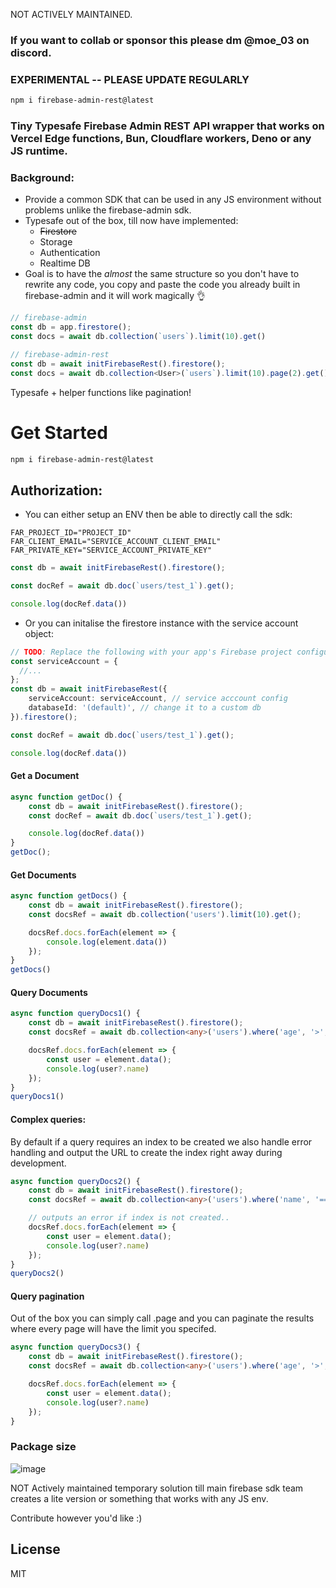 NOT ACTIVELY MAINTAINED.

### If you want to collab or sponsor this please dm @moe_03 on discord.

### EXPERIMENTAL -- PLEASE UPDATE REGULARLY 
```bash
npm i firebase-admin-rest@latest 
```
### **Tiny Typesafe Firebase Admin REST API wrapper that works on Vercel Edge functions, Bun, Cloudflare workers, Deno or any JS runtime.**

### Background:
- Provide a common SDK that can be used in any JS environment without problems unlike the firebase-admin sdk.
- Typesafe out of the box, till now have implemented:
    - ~~Firestore~~
    - Storage
    - Authentication
    - Realtime DB
- Goal is to have the *almost* the same structure so you don't have to rewrite any code, you copy and paste the code you already built in firebase-admin and it will work magically 👌
```ts
// firebase-admin
const db = app.firestore();
const docs = await db.collection(`users`).limit(10).get()

// firebase-admin-rest
const db = await initFirebaseRest().firestore();
const docs = await db.collection<User>(`users`).limit(10).page(2).get(); 
```
Typesafe + helper functions like pagination!

# **Get Started**
```bash
npm i firebase-admin-rest@latest

```

## Authorization:
- You can either setup an ENV then be able to directly call the sdk:
```env
FAR_PROJECT_ID="PROJECT_ID"
FAR_CLIENT_EMAIL="SERVICE_ACCOUNT_CLIENT_EMAIL"
FAR_PRIVATE_KEY="SERVICE_ACCOUNT_PRIVATE_KEY"
```
```ts
const db = await initFirebaseRest().firestore();

const docRef = await db.doc(`users/test_1`).get();

console.log(docRef.data())
```
- Or you can initalise the firestore instance with the service account object:
```ts
// TODO: Replace the following with your app's Firebase project configuration
const serviceAccount = {
  //...
};
const db = await initFirebaseRest({
    serviceAccount: serviceAccount, // service acccount config
    databaseId: '(default)', // change it to a custom db
}).firestore();

const docRef = await db.doc(`users/test_1`).get();

console.log(docRef.data())
```
#### **Get a Document**
```ts
async function getDoc() {
    const db = await initFirebaseRest().firestore();
    const docRef = await db.doc(`users/test_1`).get();

    console.log(docRef.data())
}
getDoc();
```

#### **Get Documents**
```ts
async function getDocs() {
    const db = await initFirebaseRest().firestore();
    const docsRef = await db.collection('users').limit(10).get();

    docsRef.docs.forEach(element => {
        console.log(element.data())
    });
}
getDocs()
```
#### **Query Documents**
```ts
async function queryDocs1() {
    const db = await initFirebaseRest().firestore();
    const docsRef = await db.collection<any>('users').where('age', '>', 25).get();

    docsRef.docs.forEach(element => {
        const user = element.data();
        console.log(user?.name)
    });
}
queryDocs1()
```

#### Complex queries:
By default if a query requires an index to be created we also handle error handling and output the URL to create the index right away during development.
```ts
async function queryDocs2() {
    const db = await initFirebaseRest().firestore();
    const docsRef = await db.collection<any>('users').where('name', '==', 'John Doe').orderBy('age', 'desc').get();

    // outputs an error if index is not created..
    docsRef.docs.forEach(element => {
        const user = element.data();
        console.log(user?.name)
    });
}
queryDocs2()
```
#### Query pagination
Out of the box you can simply call .page and you can paginate the results where every page will have the limit you specifed.
```ts
async function queryDocs3() {
    const db = await initFirebaseRest().firestore();
    const docsRef = await db.collection<any>('users').where('age', '>', 25).orderBy('age', 'desc').limit(5).page(3).get(); // 5 items per page

    docsRef.docs.forEach(element => {
        const user = element.data();
        console.log(user?.name)
    });
}
```

### Package size
![image](https://github.com/Moe03/firebase-admin-rest/assets/56455612/eca03b8e-1e80-45ab-92ac-6c3020937d8a)

NOT Actively maintained temporary solution till main firebase sdk team creates a lite version or something that works with any JS env.

Contribute however you'd like :)

## License
MIT
